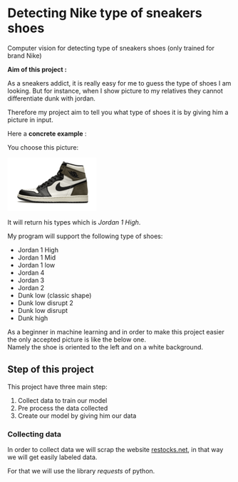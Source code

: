 # Detecting Nike type of sneakers shoes

Computer vision for detecting type of sneakers shoes (only trained for brand Nike)




**Aim of this project :**

As a sneakers addict, it is really easy for me to guess the type of shoes I am looking.
But for instance, when I show picture to my relatives they cannot differentiate dunk with jordan.
  
Therefore my project aim to tell you what type of shoes it is by giving him  a picture in input.

Here a **concrete example** :  

You choose this picture:

<img src="https://github.com/axelooc59/Detecting-type-of-sneakers-shoes/blob/main/mocha.png" alt="drawing" width="200"/>

It will return his types which is *Jordan 1 High*.

My program will support the following type of shoes:
* Jordan 1 High
* Jordan 1 Mid
* Jordan 1 low
* Jordan 4
* Jordan 3
* Jordan 2
* Dunk low (classic shape)
* Dunk low disrupt 2
* Dunk low disrupt
* Dunk high

As a beginner in machine learning and in order to make this project easier the only accepted picture is like the below one.   
Namely the shoe is oriented to the left and on a white background.

## Step of this project 
This project have three main step:
1. Collect data to train our model
2. Pre process the data collected
3. Create our model by giving him our data


### Collecting data
In order to collect data we will scrap the website [restocks.net](https://restocks.net), in that way we will get easily labeled data.
  
For that we will use the library *requests* of python.













